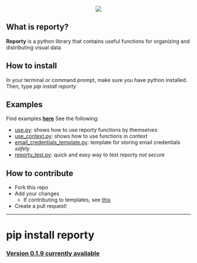 <div>
<p align="center">
  <img src="https://github.com/asboyer2/email_report/blob/master/logos/main_logo_cropped.png?raw=true"/>
</p>
</div>

## What is reporty?
**Reporty** is a python library that contains useful functions for organizing and distributing visual data

## How to install
In your terminal or command prompt, make sure you have python installed. Then, type *pip install reporty*

## Examples
Find examples **[here](https://github.com/asboyer2/reporty/tree/master/docs)**
See the following:
* [use.py](https://github.com/asboyer2/reporty/blob/master/docs/use.py): shows how to use reporty functions by themselves
* [use_context.py](https://github.com/asboyer2/reporty/blob/master/docs/use_context.py): shows how to use functions in context
* [email_credentials_template.py](https://github.com/asboyer2/reporty/blob/master/docs/email_credentials_template.py): template for storing email credentials *safely*
* [reporty_test.py](https://github.com/asboyer2/reporty/blob/master/docs/reporty_test.py): quick and easy way to test reporty *not secure*

## How to contribute
* Fork this repo
* Add your changes 
    * If contributing to templates, see [this](https://github.com/asboyer2/reporty/tree/master/docs/theme_docs)
* Create a pull request!

***
# pip install reporty
### [Version 0.1.9 currently available](https://pypi.org/project/reporty/)